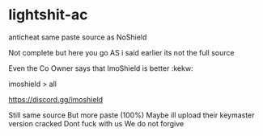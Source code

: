 # lightshit-ac

anticheat
same paste source as NoShield



Not complete but here you go
AS i said earlier its not the full source 

Even the Co Owner says that ImoShield is better :kekw:

imoshield > all


https://discord.gg/imoshield

Still same source
But more paste (100%)
Maybe ill upload their keymaster version cracked
Dont fuck with us 
We do not forgive
